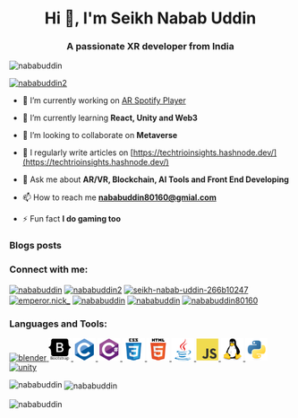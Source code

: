 <h1 align="center">Hi 👋, I'm Seikh Nabab Uddin</h1>
<h3 align="center">A passionate XR developer from India</h3>

<p align="left"> <img src="https://komarev.com/ghpvc/?username=nababuddin&label=Profile%20views&color=0e75b6&style=flat" alt="nababuddin" /> </p>

<p align="left"> <a href="https://twitter.com/nababuddin2" target="blank"><img src="https://img.shields.io/twitter/follow/nababuddin2?logo=twitter&style=for-the-badge" alt="nababuddin2" /></a> </p>

- 🔭 I’m currently working on [AR Spotify Player](https://www.instagram.com/ar/1000495164626332/)

- 🌱 I’m currently learning **React, Unity and Web3**

- 👯 I’m looking to collaborate on **Metaverse**

- 📝 I regularly write articles on [https://techtrioinsights.hashnode.dev/](https://techtrioinsights.hashnode.dev/)

- 💬 Ask me about **AR/VR, Blockchain, AI Tools and Front End Developing**

- 📫 How to reach me **nababuddin80160@gmial.com**

- ⚡ Fun fact **I do gaming too**

### Blogs posts
<!-- BLOG-POST-LIST:START -->
<!-- BLOG-POST-LIST:END -->

<h3 align="left">Connect with me:</h3>
<p align="left">
<a href="https://dev.to/nababuddin" target="blank"><img align="center" src="https://raw.githubusercontent.com/rahuldkjain/github-profile-readme-generator/master/src/images/icons/Social/devto.svg" alt="nababuddin" height="30" width="40" /></a>
<a href="https://twitter.com/nababuddin2" target="blank"><img align="center" src="https://raw.githubusercontent.com/rahuldkjain/github-profile-readme-generator/master/src/images/icons/Social/twitter.svg" alt="nababuddin2" height="30" width="40" /></a>
<a href="https://linkedin.com/in/seikh-nabab-uddin-266b10247" target="blank"><img align="center" src="https://raw.githubusercontent.com/rahuldkjain/github-profile-readme-generator/master/src/images/icons/Social/linked-in-alt.svg" alt="seikh-nabab-uddin-266b10247" height="30" width="40" /></a>
<a href="https://instagram.com/emperor.nick_" target="blank"><img align="center" src="https://raw.githubusercontent.com/rahuldkjain/github-profile-readme-generator/master/src/images/icons/Social/instagram.svg" alt="emperor.nick_" height="30" width="40" /></a>
<a href="https://www.behance.net/nababuddin" target="blank"><img align="center" src="https://raw.githubusercontent.com/rahuldkjain/github-profile-readme-generator/master/src/images/icons/Social/behance.svg" alt="nababuddin" height="30" width="40" /></a>
<a href="https://hashnode.com/nababuddin" target="blank"><img align="center" src="https://raw.githubusercontent.com/rahuldkjain/github-profile-readme-generator/master/src/images/icons/Social/hashnode.svg" alt="nababuddin" height="30" width="40" /></a>
<a href="https://medium.com/nababuddin80160" target="blank"><img align="center" src="https://raw.githubusercontent.com/rahuldkjain/github-profile-readme-generator/master/src/images/icons/Social/medium.svg" alt="nababuddin80160" height="30" width="40" /></a>
</p>

<h3 align="left">Languages and Tools:</h3>
<p align="left"> <a href="https://www.blender.org/" target="_blank" rel="noreferrer"> <img src="https://download.blender.org/branding/community/blender_community_badge_white.svg" alt="blender" width="40" height="40"/> </a> <a href="https://getbootstrap.com" target="_blank" rel="noreferrer"> <img src="https://raw.githubusercontent.com/devicons/devicon/master/icons/bootstrap/bootstrap-plain-wordmark.svg" alt="bootstrap" width="40" height="40"/> </a> <a href="https://www.cprogramming.com/" target="_blank" rel="noreferrer"> <img src="https://raw.githubusercontent.com/devicons/devicon/master/icons/c/c-original.svg" alt="c" width="40" height="40"/> </a> <a href="https://www.w3schools.com/cs/" target="_blank" rel="noreferrer"> <img src="https://raw.githubusercontent.com/devicons/devicon/master/icons/csharp/csharp-original.svg" alt="csharp" width="40" height="40"/> </a> <a href="https://www.w3schools.com/css/" target="_blank" rel="noreferrer"> <img src="https://raw.githubusercontent.com/devicons/devicon/master/icons/css3/css3-original-wordmark.svg" alt="css3" width="40" height="40"/> </a> <a href="https://www.w3.org/html/" target="_blank" rel="noreferrer"> <img src="https://raw.githubusercontent.com/devicons/devicon/master/icons/html5/html5-original-wordmark.svg" alt="html5" width="40" height="40"/> </a> <a href="https://www.java.com" target="_blank" rel="noreferrer"> <img src="https://raw.githubusercontent.com/devicons/devicon/master/icons/java/java-original.svg" alt="java" width="40" height="40"/> </a> <a href="https://developer.mozilla.org/en-US/docs/Web/JavaScript" target="_blank" rel="noreferrer"> <img src="https://raw.githubusercontent.com/devicons/devicon/master/icons/javascript/javascript-original.svg" alt="javascript" width="40" height="40"/> </a> <a href="https://www.linux.org/" target="_blank" rel="noreferrer"> <img src="https://raw.githubusercontent.com/devicons/devicon/master/icons/linux/linux-original.svg" alt="linux" width="40" height="40"/> </a> <a href="https://www.python.org" target="_blank" rel="noreferrer"> <img src="https://raw.githubusercontent.com/devicons/devicon/master/icons/python/python-original.svg" alt="python" width="40" height="40"/> </a> <a href="https://unity.com/" target="_blank" rel="noreferrer"> <img src="https://www.vectorlogo.zone/logos/unity3d/unity3d-icon.svg" alt="unity" width="40" height="40"/> </a> </p>

<p><img align="left" src="https://github-readme-stats.vercel.app/api/top-langs?username=nababuddin&show_icons=true&locale=en&layout=compact" alt="nababuddin" /></p>

<p>&nbsp;<img align="center" src="https://github-readme-stats.vercel.app/api?username=nababuddin&show_icons=true&locale=en" alt="nababuddin" /></p>

<p><img align="center" src="https://github-readme-streak-stats.herokuapp.com/?user=nababuddin&" alt="nababuddin" /></p>
